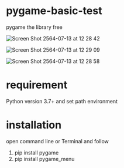 # pygame-basic-test
pygame the library free 

![Screen Shot 2564-07-13 at 12 28 42](https://user-images.githubusercontent.com/69194248/125396063-349ad180-e3d6-11eb-9e3e-8ce445cb7702.png)

![Screen Shot 2564-07-13 at 12 29 09](https://user-images.githubusercontent.com/69194248/125396080-3c5a7600-e3d6-11eb-9a52-1d69a6b72f59.png)

![Screen Shot 2564-07-13 at 12 28 58](https://user-images.githubusercontent.com/69194248/125396183-6a3fba80-e3d6-11eb-9aac-82cf5a8d4a40.png)


# requirement 
Python version 3.7+ and set path environment

# installation 
open command line or Terminal and follow 
1. pip install pygame
2. pip install pygame_menu
